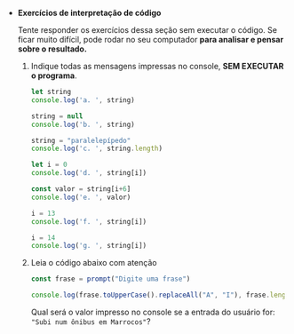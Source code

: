 - **Exercícios de interpretação de código**
    
    Tente responder os exercícios dessa seção sem executar o código. Se ficar muito difícil, pode rodar no seu computador **para analisar e pensar sobre o resultado.** 
    
    1.  Indique todas as mensagens impressas no console, **SEM EXECUTAR o programa**.
        
        ```jsx
        let string
        console.log('a. ', string)
        
        string = null
        console.log('b. ', string)
        
        string = "paralelepípedo"
        console.log('c. ', string.length)
        
        let i = 0
        console.log('d. ', string[i])
        
        const valor = string[i+6]
        console.log('e. ', valor)
        
        i = 13
        console.log('f. ', string[i])
        
        i = 14
        console.log('g. ', string[i])
        ```
        
    2. Leia o código abaixo com atenção 
        
        ```jsx
        const frase = prompt("Digite uma frase")
        
        console.log(frase.toUpperCase().replaceAll("A", "I"), frase.length)
        ```
        
        Qual será o valor impresso no console se a entrada do usuário for: `"Subi num ônibus em Marrocos"`?